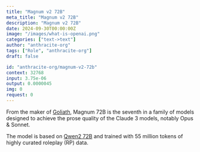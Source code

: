 ```yaml
---
title: "Magnum v2 72B"
meta_title: "Magnum v2 72B"
description: "Magnum v2 72B"
date: 2024-09-30T00:00:00Z
image: "/images/what-is-openai.png"
categories: ["text->text"]
author: "anthracite-org"
tags: ["Role", "anthracite-org"]
draft: false

id: "anthracite-org/magnum-v2-72b"
context: 32768
input: 3.75e-06
output: 0.0000045
img: 0
request: 0
---
```


From the maker of [Goliath](https://openrouter.ai/alpindale/goliath-120b), Magnum 72B is the seventh in a family of models designed to achieve the prose quality of the Claude 3 models, notably Opus & Sonnet.

The model is based on [Qwen2 72B](https://openrouter.ai/qwen/qwen-2-72b-instruct) and trained with 55 million tokens of highly curated roleplay (RP) data.

